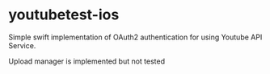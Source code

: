 # youtubetest-ios

Simple swift implementation of OAuth2 authentication for using Youtube API Service.

Upload manager is implemented but not tested

